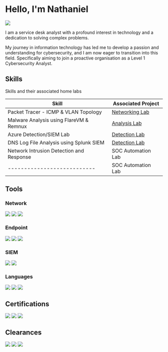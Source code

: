 # Hello, I'm Nathaniel
<a href="https://www.seek.com.au/profile/nathaniel-reich-LvlGTPKwqW"><img src="https://img.shields.io/badge/-SEEK-009900?style=for-the-badge&logo=seek&logoColor=white" /></a>

I am a service desk analyst with a profound interest in technology and a dedication to solving complex problems.

My journey in information technology has led me to develop a passion and understanding for cybersecurity, and I am now eager to transition into this field. Specifically aiming to join a proactive organisation as a Level 1 Cybersecurity Analyst.

## Skills
Skills and their associated home labs

| Skill                                         | Associated Project         |
|-----------------------------------------------|----------------------------|
| Packet Tracer - ICMP & VLAN Topology         | <a href="https://github.com/nathanielreich2k/Packet-Tracer">Networking Lab</a>|
| Malware Analysis using FlareVM & Remnux | <a href="https://github.com/nathanielreich2k/MalwareAnalysis">Analysis Lab</a>|
| Azure Detection/SIEM Lab                     | <a href="https://github.com/nathanielreich2k/AzureSIEM">Detection Lab</a>|
| DNS Log File Analysis using Splunk SIEM      | <a href="https://github.com/nathanielreich2k/DNS-Log-File-Analysis-SIM">Detection Lab</a>|
| Network Intrusion Detection and Response                 | SOC Automation Lab|
| ---------------------------                  | SOC Automation Lab|

## Tools

### Network
<div>
    <img src="https://img.shields.io/badge/-Wireshark-1679A7?&style=for-the-badge&logo=Wireshark&logoColor=white" />
    <img src="https://img.shields.io/badge/-Suricata-EF3B2D?&style=for-the-badge&logo=Suricata&logoColor=white" />
    <img src="https://img.shields.io/badge/-Nmap-777BB4?&style=for-the-badge&logo=Nmap&logoColor=white" />
</div>

### Endpoint
<div>
    <img src="https://img.shields.io/badge/-Microsoft_Azure-0089D6?style=for-the-badge&logo=Microsoft%20Azure&logoColor=white" />
    <img src="https://img.shields.io/badge/-Microsoft_Defender_for_Office_365-00A4EF?&style=for-the-badge&logo=Microsoft&logoColor=white" /> 
    <img src="https://img.shields.io/badge/-Microsoft_Active_Directory-00A4EF?&style=for-the-badge&logo=Microsoft&logoColor=white" />
</div>

### SIEM
<div>
    <img src="https://img.shields.io/badge/-Splunk-000000?&style=for-the-badge&logo=Splunk&logoColor=white" />
    <img src="https://img.shields.io/badge/-SAP-005571?&style=for-the-badge&logo=SAP&logoColor=white" />
</div>

### Languages
<div>
    <img src="https://img.shields.io/badge/-Python-3776AB?style=for-the-badge&logo=python&logoColor=white" />
    <img src="https://img.shields.io/badge/-Linux%20Bash-000000?style=for-the-badge&logo=linux&logoColor=white" />
    <img src="https://img.shields.io/badge/-SQL-4479A1?style=for-the-badge&logo=sql&logoColor=white" />
</div>

## Certifications
<div>
    <img src="https://img.shields.io/badge/-Tafe_Certificate_3_in_IT-007ACC?&style=for-the-badge" />
    <img src="https://img.shields.io/badge/-Google_Cyber_Security_Professional-FF0000?&style=for-the-badge&logo=Google&logoColor=white" />
    <img src="https://img.shields.io/badge/-ITIL_4_Foundation-000080?&style=for-the-badge" />
</div>

## Clearances
<div>
    <img src="https://img.shields.io/badge/-SAPOL_Police_Check-red?&style=for-the-badge" />
    <img src="https://img.shields.io/badge/-AGSVA_Baseline-003366?&style=for-the-badge" />
    <img src="https://img.shields.io/badge/-AGSVA_NV1-003366?&style=for-the-badge" />
</div>

